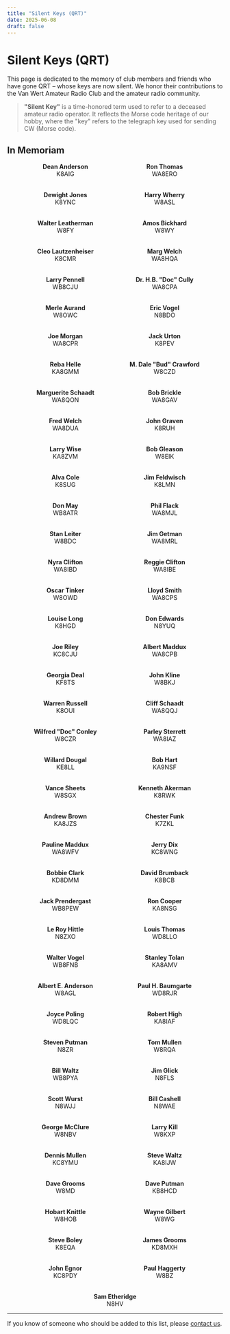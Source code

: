 ```yaml
---
title: "Silent Keys (QRT)"
date: 2025-06-08
draft: false
---
```


# Silent Keys (QRT)

This page is dedicated to the memory of club members and friends who have gone QRT – whose keys are now silent. We honor their contributions to the Van Wert Amateur Radio Club and the amateur radio community.

> **"Silent Key"** is a time-honored term used to refer to a deceased amateur radio operator. It reflects the Morse code heritage of our hobby, where the "key" refers to the telegraph key used for sending CW (Morse code).

## In Memoriam

<div style="display: flex; flex-wrap: wrap; justify-content: center; gap: 2rem; text-align: center;">

<div style="width: 200px;"><strong>Dean Anderson</strong><br>K8AIG</div>
<div style="width: 200px;"><strong>Ron Thomas</strong><br>WA8ERO</div>
<div style="width: 200px;"><strong>Dewight Jones</strong><br>K8YNC</div>
<div style="width: 200px;"><strong>Harry Wherry</strong><br>W8ASL</div>
<div style="width: 200px;"><strong>Walter Leatherman</strong><br>W8FY</div>
<div style="width: 200px;"><strong>Amos Bickhard</strong><br>W8WY</div>
<div style="width: 200px;"><strong>Cleo Lautzenheiser</strong><br>K8CMR</div>
<div style="width: 200px;"><strong>Marg Welch</strong><br>WA8HQA</div>
<div style="width: 200px;"><strong>Larry Pennell</strong><br>WB8CJU</div>
<div style="width: 200px;"><strong>Dr. H.B. "Doc" Cully</strong><br>WA8CPA</div>
<div style="width: 200px;"><strong>Merle Aurand</strong><br>W8OWC</div>
<div style="width: 200px;"><strong>Eric Vogel</strong><br>N8BDO</div>
<div style="width: 200px;"><strong>Joe Morgan</strong><br>WA8CPR</div>
<div style="width: 200px;"><strong>Jack Urton</strong><br>K8PEV</div>
<div style="width: 200px;"><strong>Reba Helle</strong><br>KA8GMM</div>
<div style="width: 200px;"><strong>M. Dale "Bud" Crawford</strong><br>W8CZD</div>
<div style="width: 200px;"><strong>Marguerite Schaadt</strong><br>WA8QON</div>
<div style="width: 200px;"><strong>Bob Brickle</strong><br>WA8GAV</div>
<div style="width: 200px;"><strong>Fred Welch</strong><br>WA8DUA</div>
<div style="width: 200px;"><strong>John Graven</strong><br>K8RUH</div>
<div style="width: 200px;"><strong>Larry Wise</strong><br>KA8ZVM</div>
<div style="width: 200px;"><strong>Bob Gleason</strong><br>W8EIK</div>
<div style="width: 200px;"><strong>Alva Cole</strong><br>K8SUG</div>
<div style="width: 200px;"><strong>Jim Feldwisch</strong><br>K8LMN</div>
<div style="width: 200px;"><strong>Don May</strong><br>WB8ATR</div>
<div style="width: 200px;"><strong>Phil Flack</strong><br>WA8MJL</div>
<div style="width: 200px;"><strong>Stan Leiter</strong><br>W8BDC</div>
<div style="width: 200px;"><strong>Jim Getman</strong><br>WA8MRL</div>
<div style="width: 200px;"><strong>Nyra Clifton</strong><br>WA8IBD</div>
<div style="width: 200px;"><strong>Reggie Clifton</strong><br>WA8IBE</div>
<div style="width: 200px;"><strong>Oscar Tinker</strong><br>W8OWD</div>
<div style="width: 200px;"><strong>Lloyd Smith</strong><br>WA8CPS</div>
<div style="width: 200px;"><strong>Louise Long</strong><br>K8HGD</div>
<div style="width: 200px;"><strong>Don Edwards</strong><br>N8YUQ</div>
<div style="width: 200px;"><strong>Joe Riley</strong><br>KC8CJU</div>
<div style="width: 200px;"><strong>Albert Maddux</strong><br>WA8CPB</div>
<div style="width: 200px;"><strong>Georgia Deal</strong><br>KF8TS</div>
<div style="width: 200px;"><strong>John Kline</strong><br>W8BKJ</div>
<div style="width: 200px;"><strong>Warren Russell</strong><br>K8OUI</div>
<div style="width: 200px;"><strong>Cliff Schaadt</strong><br>WA8QQJ</div>
<div style="width: 200px;"><strong>Wilfred "Doc" Conley</strong><br>W8CZR</div>
<div style="width: 200px;"><strong>Parley Sterrett</strong><br>WA8IAZ</div>
<div style="width: 200px;"><strong>Willard Dougal</strong><br>KE8LL</div>
<div style="width: 200px;"><strong>Bob Hart</strong><br>KA9NSF</div>
<div style="width: 200px;"><strong>Vance Sheets</strong><br>W8SGX</div>
<div style="width: 200px;"><strong>Kenneth Akerman</strong><br>K8RWK</div>
<div style="width: 200px;"><strong>Andrew Brown</strong><br>KA8JZS</div>
<div style="width: 200px;"><strong>Chester Funk</strong><br>K7ZKL</div>
<div style="width: 200px;"><strong>Pauline Maddux</strong><br>WA8WFV</div>
<div style="width: 200px;"><strong>Jerry Dix</strong><br>KC8WNG</div>
<div style="width: 200px;"><strong>Bobbie Clark</strong><br>KD8DMM</div>
<div style="width: 200px;"><strong>David Brumback</strong><br>K8BCB</div>
<div style="width: 200px;"><strong>Jack Prendergast</strong><br>WB8PEW</div>
<div style="width: 200px;"><strong>Ron Cooper</strong><br>KA8NSG</div>
<div style="width: 200px;"><strong>Le Roy Hittle</strong><br>N8ZXO</div>
<div style="width: 200px;"><strong>Louis Thomas</strong><br>WD8LLO</div>
<div style="width: 200px;"><strong>Walter Vogel</strong><br>WB8FNB</div>
<div style="width: 200px;"><strong>Stanley Tolan</strong><br>KA8AMV</div>
<div style="width: 200px;"><strong>Albert E. Anderson</strong><br>W8AGL</div>
<div style="width: 200px;"><strong>Paul H. Baumgarte</strong><br>WD8RJR</div>
<div style="width: 200px;"><strong>Joyce Poling</strong><br>WD8LQC</div>
<div style="width: 200px;"><strong>Robert High</strong><br>KA8IAF</div>
<div style="width: 200px;"><strong>Steven Putman</strong><br>N8ZR</div>
<div style="width: 200px;"><strong>Tom Mullen</strong><br>W8RQA</div>
<div style="width: 200px;"><strong>Bill Waltz</strong><br>WB8PYA</div>
<div style="width: 200px;"><strong>Jim Glick</strong><br>N8FLS</div>
<div style="width: 200px;"><strong>Scott Wurst</strong><br>N8WJJ</div>
<div style="width: 200px;"><strong>Bill Cashell</strong><br>N8WAE</div>
<div style="width: 200px;"><strong>George McClure</strong><br>W8NBV</div>
<div style="width: 200px;"><strong>Larry Kill</strong><br>W8KXP</div>
<div style="width: 200px;"><strong>Dennis Mullen</strong><br>KC8YMU</div>
<div style="width: 200px;"><strong>Steve Waltz</strong><br>KA8IJW</div>
<div style="width: 200px;"><strong>Dave Grooms</strong><br>W8MD</div>
<div style="width: 200px;"><strong>Dave Putman</strong><br>KB8HCD</div>
<div style="width: 200px;"><strong>Hobart Knittle</strong><br>W8HOB</div>
<div style="width: 200px;"><strong>Wayne Gilbert</strong><br>W8WG</div>
<div style="width: 200px;"><strong>Steve Boley</strong><br>K8EQA</div>
<div style="width: 200px;"><strong>James Grooms</strong><br>KD8MXH</div>
<div style="width: 200px;"><strong>John Egnor</strong><br>KC8PDY</div>
<div style="width: 200px;"><strong>Paul Haggerty</strong><br>W8BZ</div>
<div style="width: 200px;"><strong>Sam Etheridge</strong><br>N8HV</div>

</div>

---

If you know of someone who should be added to this list, please [contact us](mailto:info@w8fy.org).
